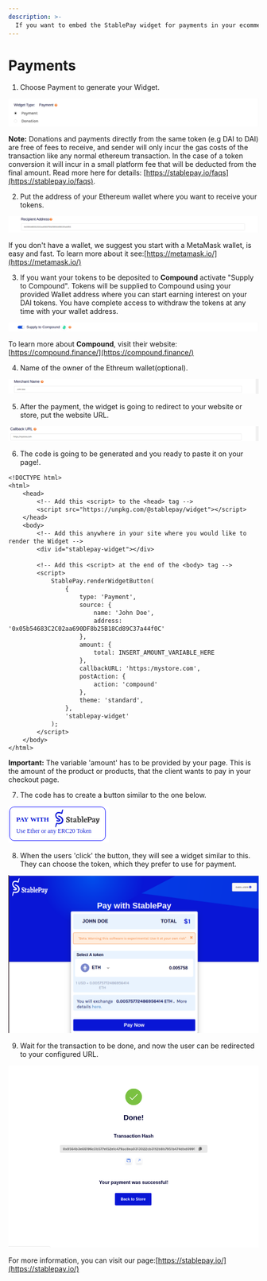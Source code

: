 ```yaml
---
description: >-
  If you want to embed the StablePay widget for payments in your ecommerce website follow the steps below. No signup or email required to start using StablePay.
---
```


# Payments

1. Choose Payment to generate your Widget.

![](../.gitbook/assets/image.png)

**Note:** Donations and payments directly from the same token (e.g DAI to DAI) are free of fees to receive, and sender will only incur the gas costs of the transaction like any normal ethereum transaction. In the case of a token conversion it will incur in a small platform fee that will be deducted from the final amount. Read more here for details: [https://stablepay.io/faqs](https://stablepay.io/faqs).

2. Put the address of your Ethereum wallet where you want to receive your tokens.

![](../.gitbook/assets/image%20%2823%29.png)

If you don't have a wallet, we suggest you start with a MetaMask wallet, is easy and fast. To learn more about it see:[https://metamask.io/](https://metamask.io/) 

3. If you want your tokens to be deposited to **Compound** activate "Supply to Compound". Tokens will be supplied to Compound using your provided Wallet address where you can start earning interest on your DAI tokens. You have complete access to withdraw the tokens at any time with your wallet address.

![](../.gitbook/assets/image%20%2832%29.png)

To learn more about **Compound**, visit their website: [https://compound.finance/](https://compound.finance/)

4. Name of the owner of the Ethreum wallet\(optional\).

![](../.gitbook/assets/image%20%2818%29.png)

5. After the payment, the widget is going to redirect to your website or store, put the website URL.

![](../.gitbook/assets/image%20%281%29.png)

6. The code is going to be generated and you ready to paste it on your page!.

```text
<!DOCTYPE html>
<html>
    <head>
        <!-- Add this <script> to the <head> tag -->
        <script src="https://unpkg.com/@stablepay/widget"></script>
    </head>
    <body>
        <!-- Add this anywhere in your site where you would like to render the Widget -->
        <div id="stablepay-widget"></div>

        <!-- Add this <script> at the end of the <body> tag -->
        <script>
            StablePay.renderWidgetButton(
                {
                    type: 'Payment',
                    source: {
                        name: 'John Doe',
                        address: '0x05b54683C2C02aa690DF8b25B18Cd89C37a44f0C'
                    },
                    amount: {
                        total: INSERT_AMOUNT_VARIABLE_HERE
                    },
                    callbackURL: 'https:/mystore.com',
                    postAction: {
                        action: 'compound'
                    },
                    theme: 'standard',
                },
                'stablepay-widget'
            );
        </script>
    </body>
</html>
```

**Important:** The variable 'amount' has to be provided by your page. This is the amount of the product or products, that the client wants to pay in your checkout page.

7. The code has to create a button similar to the one below.

![](../.gitbook/assets/image%20%2833%29.png)

8. When the users 'click' the button, they will see a widget similar to this. They can choose the token, which they prefer to use for payment.

![](../.gitbook/assets/image%20%2825%29.png)

9. Wait for the transaction to be done, and now the user can be redirected to your configured URL.

![](../.gitbook/assets/image%20%2829%29.png)

For more information, you can visit our page:[https://stablepay.io/](https://stablepay.io/)

